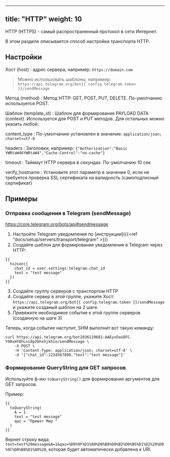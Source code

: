 
---
title: "HTTP"
weight: 10
---

HTTP (HTTPS) - самый распространенный протокол в сети Интернет.

В этом разделе описывается способ настройки транспорта HTTP.

## Настройки

Хост (host)
: адрес сервера, например: `https://domain.com`

> Можно использовать шаблоны, например: `https://api.telegram.org/bot{{ config.telegram.token }}/sendMessage`

Метод (method)
: Метод HTTP: GET, POST, PUT, DELETE. По-умолчанию используется POST.

Шаблон (template_id)
: Шаблон для формирования PAYLOAD DATA (context).
Используется для POST и PUT методов. Для остальных можно указать любой.

content_type
: По-умолчанию установлен в значение: `application/json; charset=utf-8`

headers
: Заголовки, например: `{"Authorization":"Basic YWRtaW46YWRtaW4","Cache-Control":"no-cache"}`

timeout
: Таймаут HTTP сервера в секундах. По-умолчанию 10 сек

verify_hostname
: Установите этот параметр в значение 0, если не требуется проверка SSL сертификата на валидность (самоподписный сертификат)

## Примеры

### Отправка сообщения в Telegram (sendMessage)

https://core.telegram.org/bots/api#sendmessage

1. Настройте Telegram уведомления по [инструкции]({{<ref "docs/setup/servers/transport/telegram" >}})
2. Создайте шаблон для формирования уведомления в Telegram через HTTP:
```
{{
  toJson({
    chat_id = user.settings.telegram.chat_id
    text = "test message"
  })
}}
```
3. Создайте группу серверов с транспортом HTTP
4. Создайте сервер в этой группе, укажите Хост: `https://api.telegram.org/bot{{ config.telegram.token }}/sendMessage` и укажите созданый шаблон на 2 шаге.
5. Привяжите необходимое событие к этой группе серверов (созданную на шаге 3)

Теперь, когда событие наступит, SHM выполнит вот такую команду:
```
curl https://api.telegram.org/bot2836119681:AAEyvDasDFC-Y98xmYOhLni8p2bhshjkhio/sendMessage \
    -X POST \
    -H 'Content-Type: application/json; charset=utf-8' \
    -d '{"chat_id":1234567890,"text":"test message"}'
```

### Формирование QueryString для GET запросов

Используйте ф-ию `toQueryString()` для формирования аргументов для GET запросов.

Пример:
```
{{
  toQueryString(
    A = 1
    text = "test message"
    qaz = "Привет Мир "
  )
}} 
```

Вернет строку вида: `text=test%20message&A=1&qaz=%D0%9F%D1%80%D0%B8%D0%B2%D0%B5%D1%82%20%D0%9C%D0%B8%D1%80%20`, которая 
будет автоматически добавлена к URI.

